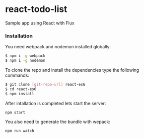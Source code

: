 # react-todo-list
Sample app using React with Flux

### Installation

You need webpack and nodemon installed globally:

```sh
$ npm i -g webpack
$ npm i -g nodemon
```

To clone the repo and install the dependencies type the following commands:
```sh
$ git clone [git-repo-url] react-es6
$ cd react-es6
$ npm install
```

After intallation is completed lets start the server:
```sh
npm start
```

You also need to generate the bundle with wepack:
```sh
npm run watch
```

